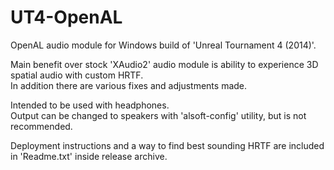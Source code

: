 # UT4-OpenAL

OpenAL audio module for Windows build of 'Unreal Tournament 4 (2014)'.

Main benefit over stock 'XAudio2' audio module is ability to experience 3D spatial audio with custom HRTF.  
In addition there are various fixes and adjustments made.

Intended to be used with headphones.  
Output can be changed to speakers with 'alsoft-config' utility, but is not recommended.

Deployment instructions and a way to find best sounding HRTF are included in 'Readme.txt' inside release archive.
